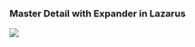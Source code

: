 ### Master Detail with Expander in Lazarus

![](https://raw.github.com/Steema/TeeGrid/master/demos/Lazarus/Database/Master%20Detail%20Expander/MasterDetail_Expander.gif)
